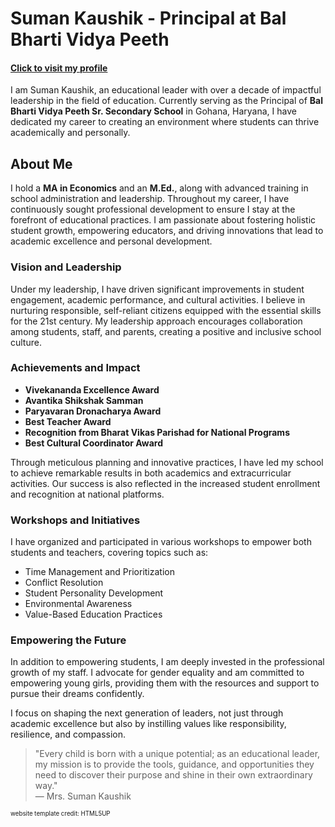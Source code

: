 # Suman Kaushik - Principal at Bal Bharti Vidya Peeth
#### [Click to visit my profile](https://suman0976.github.io/portfolio/)
 I am Suman Kaushik, an educational leader with over a decade of impactful leadership in the field of education. Currently serving as the Principal of **Bal Bharti Vidya Peeth Sr. Secondary School** in Gohana, Haryana, I have dedicated my career to creating an environment where students can thrive academically and personally.

## About Me
I hold a **MA in Economics** and an **M.Ed.**, along with advanced training in school administration and leadership. Throughout my career, I have continuously sought professional development to ensure I stay at the forefront of educational practices. I am passionate about fostering holistic student growth, empowering educators, and driving innovations that lead to academic excellence and personal development.

### Vision and Leadership
Under my leadership, I have driven significant improvements in student engagement, academic performance, and cultural activities. I believe in nurturing responsible, self-reliant citizens equipped with the essential skills for the 21st century. My leadership approach encourages collaboration among students, staff, and parents, creating a positive and inclusive school culture.

### Achievements and Impact
- **Vivekananda Excellence Award**
- **Avantika Shikshak Samman**
- **Paryavaran Dronacharya Award**
- **Best Teacher Award**
- **Recognition from Bharat Vikas Parishad for National Programs**
- **Best Cultural Coordinator Award**

Through meticulous planning and innovative practices, I have led my school to achieve remarkable results in both academics and extracurricular activities. Our success is also reflected in the increased student enrollment and recognition at national platforms.

### Workshops and Initiatives
I have organized and participated in various workshops to empower both students and teachers, covering topics such as:
- Time Management and Prioritization
- Conflict Resolution
- Student Personality Development
- Environmental Awareness
- Value-Based Education Practices

### Empowering the Future
In addition to empowering students, I am deeply invested in the professional growth of my staff. I advocate for gender equality and am committed to empowering young girls, providing them with the resources and support to pursue their dreams confidently.

I focus on shaping the next generation of leaders, not just through academic excellence but also by instilling values like responsibility, resilience, and compassion.

> "Every child is born with a unique potential; as an educational leader, my mission is to provide the tools, guidance, and opportunities they need to discover their purpose and shine in their own extraordinary way."  
— Mrs. Suman Kaushik

<small><small>website template credit: HTML5UP</small></small>
